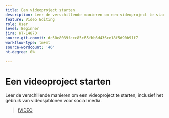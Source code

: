 ```yaml
---
title: Een videoproject starten
description: Leer de verschillende manieren om een videoproject te starten, inclusief het gebruik van videosjablonen voor social media
feature: Video Editing
role: User
level: Beginner
jira: KT-14870
source-git-commit: dc50e8039fccc85c65fbb6d436ce18f5d90b91f7
workflow-type: tm+mt
source-wordcount: '46'
ht-degree: 0%

---
```


# Een videoproject starten

Leer de verschillende manieren om een videoproject te starten, inclusief het gebruik van videosjablonen voor social media.

>[!VIDEO](https://video.tv.adobe.com/v/3427070?quality=12&learn=on&hidetitle=true)
